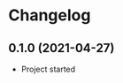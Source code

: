 # Changelog

<!-- Template, # for major version, ## for minor and patch

# 1.0.0 (YYYY-MM-DD)
### Added
*
### Changed
*
### Fixed
*
-->


## 0.1.0 (2021-04-27)

* Project started

